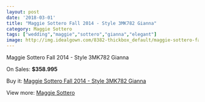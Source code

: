 ```yaml
---
layout: post
date: '2018-03-01'
title: "Maggie Sottero Fall 2014 - Style 3MK782 Gianna"
category: Maggie Sottero
tags: ["wedding","maggie","sottero","gianna","elegant"]
image: http://img.idealgown.com/8382-thickbox_default/maggie-sottero-fall-2014-style-3mk782-gianna.jpg
---
```

Maggie Sottero Fall 2014 - Style 3MK782 Gianna

On Sales: **$358.995**
<a href="https://www.idealgown.com/en/maggie-sottero/3482-maggie-sottero-fall-2014-style-3mk782-gianna.html"><amp-img layout="responsive" width="600" height="600" src="//img.idealgown.com/8382-thickbox_default/maggie-sottero-fall-2014-style-3mk782-gianna.jpg" alt="Maggie Sottero Fall 2014 - Style 3MK782 Gianna 0" /></a>
<a href="https://www.idealgown.com/en/maggie-sottero/3482-maggie-sottero-fall-2014-style-3mk782-gianna.html"><amp-img layout="responsive" width="600" height="600" src="//img.idealgown.com/8384-thickbox_default/maggie-sottero-fall-2014-style-3mk782-gianna.jpg" alt="Maggie Sottero Fall 2014 - Style 3MK782 Gianna 1" /></a>
<a href="https://www.idealgown.com/en/maggie-sottero/3482-maggie-sottero-fall-2014-style-3mk782-gianna.html"><amp-img layout="responsive" width="600" height="600" src="//img.idealgown.com/8383-thickbox_default/maggie-sottero-fall-2014-style-3mk782-gianna.jpg" alt="Maggie Sottero Fall 2014 - Style 3MK782 Gianna 2" /></a>

Buy it: [Maggie Sottero Fall 2014 - Style 3MK782 Gianna](https://www.idealgown.com/en/maggie-sottero/3482-maggie-sottero-fall-2014-style-3mk782-gianna.html "Maggie Sottero Fall 2014 - Style 3MK782 Gianna")

View more: [Maggie Sottero](https://www.idealgown.com/en/45-maggie-sottero "Maggie Sottero")